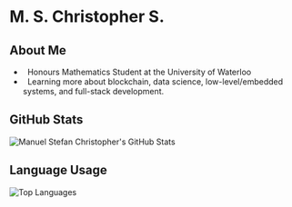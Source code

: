 <h1>M. S. Christopher S.</h1>

## About Me
- &nbsp; Honours Mathematics Student at the University of Waterloo
- &nbsp; Learning more about blockchain, data science, low-level/embedded systems, and full-stack development.

## GitHub Stats
![Manuel Stefan Christopher's GitHub Stats](https://github-readme-stats.vercel.app/api?username=mschristophers&show_icons=true&theme=radical)

## Language Usage
![Top Languages](https://github-readme-stats.vercel.app/api/top-langs/?username=mschristophers&show_icons=true&theme=radical)
